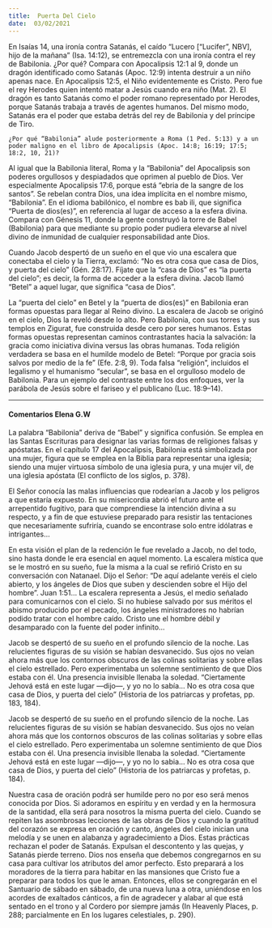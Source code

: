 ```yaml
---
title:  Puerta Del Cielo 
date:  03/02/2021
---
```


En Isaías 14, una ironía contra Satanás, el caído “Lucero [“Lucifer”, NBV], hijo de la mañana” (Isa. 14:12), se entremezcla con una ironía contra el rey de Babilonia. ¿Por qué? Compara con Apocalipsis 12:1 al 9, donde un dragón identificado como Satanás (Apoc. 12:9) intenta destruir a un niño apenas nace. En Apocalipsis 12:5, el Niño evidentemente es Cristo. Pero fue el rey Herodes quien intentó matar a Jesús cuando era niño (Mat. 2). El dragón es tanto Satanás como el poder romano representado por Herodes, porque Satanás trabaja a través de agentes humanos. Del mismo modo, Satanás era el poder que estaba detrás del rey de Babilonia y del príncipe de Tiro.

`¿Por qué “Babilonia” alude posteriormente a Roma (1 Ped. 5:13) y a un poder maligno en el libro de Apocalipsis (Apoc. 14:8; 16:19; 17:5; 18:2, 10, 21)?`

Al igual que la Babilonia literal, Roma y la “Babilonia” del Apocalipsis son poderes orgullosos y despiadados que oprimen al pueblo de Dios. Ver especialmente Apocalipsis 17:6, porque está “ebria de la sangre de los santos”. Se rebelan contra Dios, una idea implícita en el nombre mismo, “Babilonia”. En el idioma babilónico, el nombre es bab ili, que significa “Puerta de dios(es)”, en referencia al lugar de acceso a la esfera divina. Compara con Génesis 11, donde la gente construyó la torre de Babel (Babilonia) para que mediante su propio poder pudiera elevarse al nivel divino de inmunidad de cualquier responsabilidad ante Dios.

Cuando Jacob despertó de un sueño en el que vio una escalera que conectaba el cielo y la Tierra, exclamó: “No es otra cosa que casa de Dios, y puerta del cielo” (Gén. 28:17). Fíjate que la “casa de Dios” es “la puerta del cielo”; es decir, la forma de acceder a la esfera divina. Jacob llamó “Betel” a aquel lugar, que significa “casa de Dios”.

La “puerta del cielo” en Betel y la “puerta de dios(es)” en Babilonia eran formas opuestas para llegar al Reino divino. La escalera de Jacob se originó en el cielo, Dios la reveló desde lo alto. Pero Babilonia, con sus torres y sus templos en Zigurat, fue construida desde cero por seres humanos. Estas formas opuestas representan caminos contrastantes hacia la salvación: la gracia como iniciativa divina versus las obras humanas. Toda religión verdadera se basa en el humilde modelo de Betel: “Porque por gracia sois salvos por medio de la fe” (Efe. 2:8, 9). Toda falsa “religión”, incluidos el legalismo y el humanismo “secular”, se basa en el orgulloso modelo de Babilonia. Para un ejemplo del contraste entre los dos enfoques, ver la parábola de Jesús sobre el fariseo y el publicano (Luc. 18:9–14).

---

#### Comentarios Elena G.W

La palabra “Babilonia” deriva de “Babel” y significa confusión. Se emplea en las Santas Escrituras para designar las varias formas de religiones falsas y apóstatas. En el capítulo 17 del Apocalipsis, Babilonia está simbolizada por una mujer, figura que se emplea en la Biblia para representar una iglesia; siendo una mujer virtuosa símbolo de una iglesia pura, y una mujer vil, de una iglesia apóstata (El conflicto de los siglos, p. 378).

El Señor conocía las malas influencias que rodearían a Jacob y los peligros a que estaría expuesto. En su misericordia abrió el futuro ante el arrepentido fugitivo, para que comprendiese la intención divina a su respecto, y a fin de que estuviese preparado para resistir las tentaciones que necesariamente sufriría, cuando se encontrase solo entre idólatras e intrigantes…

En esta visión el plan de la redención le fue revelado a Jacob, no del todo, sino hasta donde le era esencial en aquel momento. La escalera mística que se le mostró en su sueño, fue la misma a la cual se refirió Cristo en su conversación con Natanael. Dijo el Señor: “De aquí adelante veréis el cielo abierto, y los ángeles de Dios que suben y descienden sobre el Hijo del hombre”. Juan 1:51… La escalera representa a Jesús, el medio señalado para comunicarnos con el cielo. Si no hubiese salvado por sus méritos el abismo producido por el pecado, los ángeles ministradores no habrían podido tratar con el hombre caído. Cristo une el hombre débil y desamparado con la fuente del poder infinito…

Jacob se despertó de su sueño en el profundo silencio de la noche. Las relucientes figuras de su visión se habían desvanecido. Sus ojos no veían ahora más que los contornos obscuros de las colinas solitarias y sobre ellas el cielo estrellado. Pero experimentaba un solemne sentimiento de que Dios estaba con él. Una presencia invisible llenaba la soledad. “Ciertamente Jehová está en este lugar —dijo—, y yo no lo sabía… No es otra cosa que casa de Dios, y puerta del cielo” (Historia de los patriarcas y profetas, pp. 183, 184).

Jacob se despertó de su sueño en el profundo silencio de la noche. Las relucientes figuras de su visión se habían desvanecido. Sus ojos no veían ahora más que los contornos obscuros de las colinas solitarias y sobre ellas el cielo estrellado. Pero experimentaba un solemne sentimiento de que Dios estaba con él. Una presencia invisible llenaba la soledad. “Ciertamente Jehová está en este lugar —dijo—, y yo no lo sabia… No es otra cosa que casa de Dios, y puerta del cielo” (Historia de los patriarcas y profetas, p. 184).

Nuestra casa de oración podrá ser humilde pero no por eso será menos conocida por Dios. Si adoramos en espíritu y en verdad y en la hermosura de la santidad, ella será para nosotros la misma puerta del cielo. Cuando se repiten las asombrosas lecciones de las obras de Dios y cuando la gratitud del corazón se expresa en oración y canto, ángeles del cielo inician una melodía y se unen en alabanza y agradecimiento a Dios. Estas prácticas rechazan el poder de Satanás. Expulsan el descontento y las quejas, y Satanás pierde terreno. Dios nos enseña que debemos congregarnos en su casa para cultivar los atributos del amor perfecto. Esto preparará a los moradores de la tierra para habitar en las mansiones que Cristo fue a preparar para todos los que le aman. Entonces, ellos se congregarán en el Santuario de sábado en sábado, de una nueva luna a otra, uniéndose en los acordes de exaltados cánticos, a fin de agradecer y alabar al que está sentado en el trono y al Cordero por siempre jamás (In Heavenly Places, p. 288; parcialmente en En los lugares celestiales, p. 290).